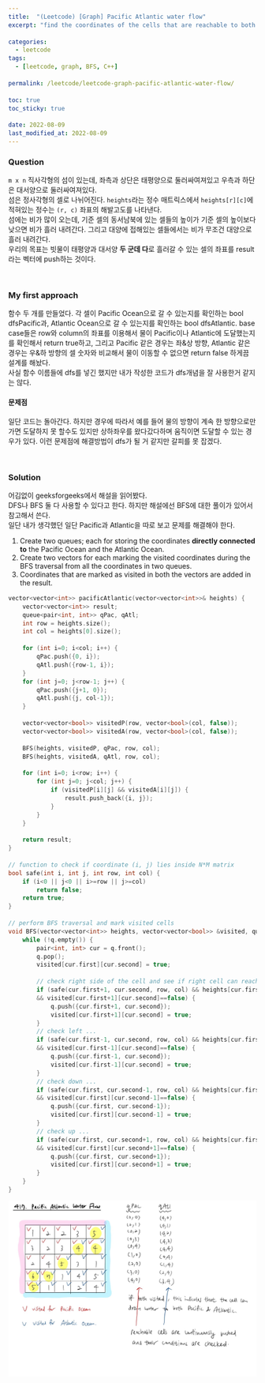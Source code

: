 ```yaml
---
title:  "(Leetcode) [Graph] Pacific Atlantic water flow"
excerpt: "find the coordinates of the cells that are reachable to both Pacific and Atlantic Ocean using BFS"

categories:
  - leetcode
tags:
  - [leetcode, graph, BFS, C++]

permalink: /leetcode/leetcode-graph-pacific-atlantic-water-flow/

toc: true
toc_sticky: true
 
date: 2022-08-09
last_modified_at: 2022-08-09
---
```


### Question
`m x n` 직사각형의 섬이 있는데, 좌측과 상단은 태평양으로 둘러싸여져있고 우측과 하단은 대서양으로 둘러싸여져있다.  
섬은 정사각형의 셀로 나뉘어진다. `heights`라는 정수 매트릭스에서 `heights[r][c]`에 적혀있는 정수는 `(r, c)` 좌표의 해발고도를 나타낸다.  
섬에는 비가 많이 오는데, 기준 셀의 동서남북에 있는 셀들의 높이가 기준 셀의 높이보다 낮으면 비가 흘러 내려간다. 그리고 대양에 접해있는 셀들에서는 비가 무조건 대양으로 흘러 내려간다.  
우리의 목표는 빗물이 태평양과 대서양 **두 군데 다**로 흘러갈 수 있는 셀의 좌표를 result라는 벡터에 push하는 것이다.

<br>

### My first approach
<!-- 일단 첫번째로 각 셀의 좌와 상을 비교해서 현재 셀보다 숫자가 작으면 recursion을 이용해서 계속 비교하게 한다.
만약 Pacific Ocean으로 빠지면 true가 return 될 것이므로 그 다음엔 우와 하를 비교해서 Atlantic Ocean으로까지 빠지나 비교했다.
사실 두 개의 함수 이름을 dfsPacific과 dfsAtlantic으로 지었지만 내가 코드를 작성한게 dfs개념이 맞는진 잘 모르겠다.
코드를 돌려본 결과 이름 모를 에러가 뜬다.

runtime error: reference binding to misaligned address 0xbebebebebebebec2 for type 'int', which requires 4 byte alignment (stl_vector.h)
0xbebebebebebebec2 -->

함수 두 개를 만들었다. 각 셀이 Pacific Ocean으로 갈 수 있는지를 확인하는 bool dfsPacific과, Atlantic Ocean으로 갈 수 있는지를 확인하는 bool dfsAtlantic. base case들은 row와 column의 좌표를 이용해서 물이 Pacific이나 Atlantic에 도달했는지를 확인해서 return true하고, 그리고 Pacific 같은 경우는 좌&상 방향, Atlantic 같은 경우는 우&하 방향의 셀 숫자와 비교해서 물이 이동할 수 없으면 return false 하게끔 설계를 해놨다.  
사실 함수 이름들에 dfs를 넣긴 했지만 내가 작성한 코드가 dfs개념을 잘 사용한거 같지는 않다.

#### 문제점
일단 코드는 돌아간다. 하지만 경우에 따라서 예를 들어 물의 방향이 계속 한 방향으로만 가면 도달하지 못 할수도 있지만 상하좌우를 왔다갔다하며 움직이면 도달할 수 있는 경우가 있다. 이런 문제점에 해결방법이 dfs가 될 거 같지만 갈피를 못 잡겠다.

<br>

### Solution
어김없이 geeksforgeeks에서 해설을 읽어봤다.  
DFS나 BFS 둘 다 사용할 수 있다고 한다. 하지만 해설에선 BFS에 대한 풀이가 있어서 참고해서 쓴다.  
일단 내가 생각했던 일단 Pacific과 Atlantic을 따로 보고 문제를 해결해야 한다.
1. Create two queues; each for storing the coordinates **directly connected to** the Pacific Ocean and the Atlantic Ocean.
2. Create two vectors for each marking the visited coordinates during the BFS traversal from all the coordinates in two queues.
3. Coordinates that are marked as visited in both the vectors are added in the result.

```cpp
vector<vector<int>> pacificAtlantic(vector<vector<int>>& heights) {
    vector<vector<int>> result;
    queue<pair<int, int>> qPac, qAtl;
    int row = heights.size();
    int col = heights[0].size();

    for (int i=0; i<col; i++) {
        qPac.push({0, i});
        qAtl.push({row-1, i});
    }
    for (int j=0; j<row-1; j++) {
        qPac.push({j+1, 0});
        qAtl.push({j, col-1});
    }

    vector<vector<bool>> visitedP(row, vector<bool>(col, false));
    vector<vector<bool>> visitedA(row, vector<bool>(col, false));

    BFS(heights, visitedP, qPac, row, col);
    BFS(heights, visitedA, qAtl, row, col);

    for (int i=0; i<row; i++) {
        for (int j=0; j<col; j++) {
            if (visitedP[i][j] && visitedA[i][j]) {
                result.push_back({i, j});
            }
        }
    }

    return result;
}

// function to check if coordinate (i, j) lies inside N*M matrix
bool safe(int i, int j, int row, int col) {
    if (i<0 || j<0 || i>=row || j>=col)
        return false;
    return true;
}

// perform BFS traversal and mark visited cells
void BFS(vector<vector<int>> heights, vector<vector<bool>> &visited, queue<pair<int, int>> q, int row, int col) {
    while (!q.empty()) {
        pair<int, int> cur = q.front();
        q.pop();
        visited[cur.first][cur.second] = true;

        // check right side of the cell and see if right cell can reach the current cell
        if (safe(cur.first+1, cur.second, row, col) && heights[cur.first+1][cur.second] >= heights[cur.first][cur.second]
        && visited[cur.first+1][cur.second]==false) {
            q.push({cur.first+1, cur.second});
            visited[cur.first+1][cur.second] = true;
        }
        // check left ...
        if (safe(cur.first-1, cur.second, row, col) && heights[cur.first-1][cur.second] >= heights[cur.first][cur.second]
        && visited[cur.first-1][cur.second]==false) {
            q.push({cur.first-1, cur.second});
            visited[cur.first-1][cur.second] = true;
        }
        // check down ...
        if (safe(cur.first, cur.second-1, row, col) && heights[cur.first][cur.second-1] >= heights[cur.first][cur.second]
        && visited[cur.first][cur.second-1]==false) {
            q.push({cur.first, cur.second-1});
            visited[cur.first][cur.second-1] = true;
        }
        // check up ...
        if (safe(cur.first, cur.second+1, row, col) && heights[cur.first][cur.second+1] >= heights[cur.first][cur.second]
        && visited[cur.first][cur.second+1]==false) {
            q.push({cur.first, cur.second+1});
            visited[cur.first][cur.second+1] = true;
        }
    }
}
```

![pacific-atlantic-water-flow-drawing.jpg](/assets/images/posts_img/algorithm/pacific-atlantic-water-flow-drawing.jpg)